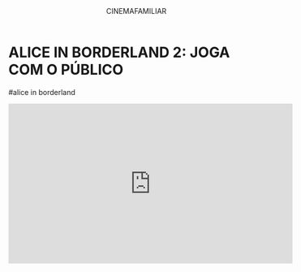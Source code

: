 <body>

<header>CINEMAFAMILIAR</header>


<h1>ALICE IN BORDERLAND 2: JOGA COM O PÚBLICO</h1>
<p>#alice in borderland</p>


<iframe width="560" height="315" src="https://www.youtube-nocookie.com/embed/GY9WKtOFsAo?si=Ft5W19TSfxwsuJxN" title="YouTube video player" frameborder="0" allow="accelerometer; autoplay; clipboard-write; encrypted-media; gyroscope; picture-in-picture; web-share" referrerpolicy="strict-origin-when-cross-origin" allowfullscreen></iframe>


